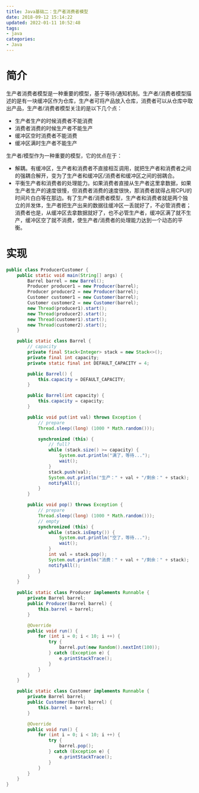 ```yaml
---
title: Java基础二：生产者消费者模型
date: 2018-09-12 15:14:22
updated: 2022-01-11 10:52:48
tags:
- java
categories:
- Java
---
```


# 简介

生产者消费者模型是一种重要的模型，基于等待/通知机制。生产者/消费者模型描述的是有一块缓冲区作为仓库，生产者可将产品放入仓库，消费者可以从仓库中取出产品，生产者/消费者模型关注的是以下几个点：

- 生产者生产的时候消费者不能消费
- 消费者消费的时候生产者不能生产
- 缓冲区空时消费者不能消费
- 缓冲区满时生产者不能生产

生产者/模型作为一种重要的模型，它的优点在于：

- 解耦。有缓冲区，生产者和消费者不直接相互调用，就把生产者和消费者之间的强耦合解开，变为了生产者和缓冲区/消费者和缓冲区之间的弱耦合。
- 平衡生产者和消费者的处理能力。如果消费者直接从生产者这里拿数据，如果生产者生产的速度很慢，但消费者消费的速度很快，那消费者就得占用CPU的时间片白白等在那边。有了生产者/消费者模型，生产者和消费者就是两个独立的并发体，生产者把生产出来的数据往缓冲区一丢就好了，不必管消费者；消费者也是，从缓冲区去拿数据就好了，也不必管生产者，缓冲区满了就不生产，缓冲区空了就不消费，使生产者/消费者的处理能力达到一个动态的平衡。

<!--more-->

# 实现

```java
public class ProducerCustomer {
    public static void main(String[] args) {
        Barrel barrel = new Barrel();
        Producer producer1 = new Producer(barrel);
        Producer producer2 = new Producer(barrel);
        Customer customer1 = new Customer(barrel);
        Customer customer2 = new Customer(barrel);
        new Thread(producer1).start();
        new Thread(producer2).start();
        new Thread(customer1).start();
        new Thread(customer2).start();
    }

    public static class Barrel {
        // capacity
        private final Stack<Integer> stack = new Stack<>();
        private final int capacity;
        private static final int DEFAULT_CAPACITY = 4;

        public Barrel() {
            this.capacity = DEFAULT_CAPACITY;
        }

        public Barrel(int capacity) {
            this.capacity = capacity;
        }

        public void put(int val) throws Exception {
            // prepare
            Thread.sleep((long) (1000 * Math.random()));

            synchronized (this) {
                // full?
                while (stack.size() >= capacity) {
                    System.out.println("满了，等待...");
                    wait();
                }
                stack.push(val);
                System.out.println("生产：" + val + "/剩余：" + stack);
                notifyAll();
            }
        }

        public void pop() throws Exception {
            // prepare
            Thread.sleep((long) (1000 * Math.random()));
            // empty
            synchronized (this) {
                while (stack.isEmpty()) {
                    System.out.println("空了，等待...");
                    wait();
                }
                int val = stack.pop();
                System.out.println("消费：" + val + "/剩余：" + stack);
                notifyAll();
            }
        }
    }

    public static class Producer implements Runnable {
        private Barrel barrel;
        public Producer(Barrel barrel) {
            this.barrel = barrel;
        }

        @Override
        public void run() {
            for (int i = 0; i < 10; i ++) {
                try {
                    barrel.put(new Random().nextInt(100));
                } catch (Exception e) {
                    e.printStackTrace();
                }
            }
        }
    }

    public static class Customer implements Runnable {
        private Barrel barrel;
        public Customer(Barrel barrel) {
            this.barrel = barrel;
        }

        @Override
        public void run() {
            for (int i = 0; i < 10; i ++) {
                try {
                    barrel.pop();
                } catch (Exception e) {
                    e.printStackTrace();
                }
            }
        }
    }
}
```

